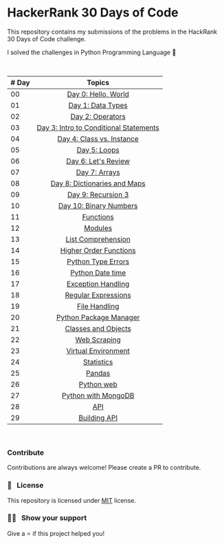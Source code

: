 # HackerRank 30 Days of Code

This repository contains my submissions of the problems in the HackRank 30 Days of Code challenge.

I solved the challenges in Python Programming Language 🐍

&nbsp;

|   # Day   | Topics                                                    |
|-----------|:-------------------------------------------------------------------------------------------------------------: |
|  00   |  [Day 0: Hello, World](https://github.com/Sumanth-Talluri/HackerRank-30-Days-of-Code/tree/master/Day%2000:%20Hello%2C%20World)      |
|  01   |  [Day 1: Data Types](https://github.com/Sumanth-Talluri/HackerRank-30-Days-of-Code/tree/master/Day%2001:%20Data%20Types)      |
|  02   |  [Day 2: Operators](https://github.com/Sumanth-Talluri/HackerRank-30-Days-of-Code/tree/master/Day%2002:%20Operators)  |
|  03   |  [Day 3: Intro to Conditional Statements](https://github.com/Sumanth-Talluri/HackerRank-30-Days-of-Code/tree/master/Day%2003:%20Intro%20to%20Conditional%20Statements)    |
|  04   |  [Day 4: Class vs. Instance](https://github.com/Sumanth-Talluri/HackerRank-30-Days-of-Code/tree/master/Day%2004:%20Class%20vs.%20Instance)|
|  05   |  [Day 5: Loops](https://github.com/Sumanth-Talluri/HackerRank-30-Days-of-Code/tree/master/Day%2005:%20Loops)  |
|  06   |  [Day 6: Let's Review](https://github.com/Sumanth-Talluri/HackerRank-30-Days-of-Code/tree/master/Day%2006:%20Let's%20Review) |
|  07   |  [Day 7: Arrays](https://github.com/Sumanth-Talluri/HackerRank-30-Days-of-Code/tree/master/Day%2007:%20Arrays)  |
|  08   |  [Day 8: Dictionaries and Maps](https://github.com/Sumanth-Talluri/HackerRank-30-Days-of-Code/tree/master/Day%2008:%20Dictionaries%20and%20Maps)     |
|  09   |  [Day 9: Recursion 3](https://github.com/Sumanth-Talluri/HackerRank-30-Days-of-Code/tree/master/Day%2009:%20Recursion%203)     |
|  10   |  [Day 10: Binary Numbers](https://github.com/Sumanth-Talluri/HackerRank-30-Days-of-Code/tree/master/Day%2010:%20Binary%20Numbers)   |
|  11   |  [Functions](./11_Day_Functions/11_functions.md)     |
|  12   |  [Modules](./12_Day_Modules/12_modules.md)   |
|  13   |  [List Comprehension](../13_Day_List_comprehension/13_list_comprehension.md)|
|  14   |  [Higher Order Functions](./14_Day_Higher_order_functions/14_higher_order_functions.md)|     
|  15   |  [Python Type Errors](./15_Day_Python_type_errors/15_python_type_errors.md)     | 
|  16   |  [Python Date time](./16_Day_Python_date_time/16_python_datetime.md)      |     
|  17   |  [Exception Handling](./17_Day_Exception_handling/17_exception_handling.md)|    
|  18   |  [Regular Expressions](./18_Day_Regular_expressions/18_regular_expressions.md)|    
|  19   |  [File Handling](./19_Day_File_handling/19_file_handling.md)   |
|  20   |  [Python Package Manager](./20_Day_Python_package_manager/20_python_package_manager.md)    |
|  21   |  [Classes and Objects](./21_Day_Classes_and_objects/21_classes_and_objects.md)      |
|  22   |  [Web Scraping](./22_Day_Web_scraping/22_web_scraping.md)      |
|  23   |  [Virtual Environment](./23_Day_Virtual_environment/23_virtual_environment.md)|
|  24   |  [Statistics](./24_Day_Statistics/24_statistics.md)      |
|  25   |  [Pandas](./25_Day_Pandas/25_pandas.md)     |
|  26   |  [Python web](./26_Day_Python_web/26_python_web.md)    |
|  27   |  [Python with MongoDB](./27_Day_Python_with_mongodb/27_python_with_mongodb.md)     |
|  28   |  [API](./28_Day_API/28_API.md)     |
|  29   |  [Building API](./29_Day_Building_API/29_building_API.md)     |

&nbsp;

### Contribute

Contributions are always welcome! Please create a PR to contribute.

### :pencil: &nbsp; License

This repository is licensed under [MIT](https://opensource.org/licenses/MIT) license.

### :man_astronaut: &nbsp; Show your support

Give a ⭐️ if this project helped you!
